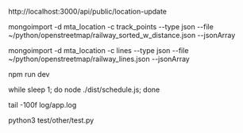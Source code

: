 http://localhost:3000/api/public/location-update

mongoimport -d mta_location -c track_points --type json  --file ~/python/openstreetmap/railway_sorted_w_distance.json --jsonArray

mongoimport -d mta_location -c lines --type json  --file ~/python/openstreetmap/railway_lines.json --jsonArray

npm run dev

while sleep 1; do node ./dist/schedule.js; done

tail -100f log/app.log

python3 test/other/test.py 